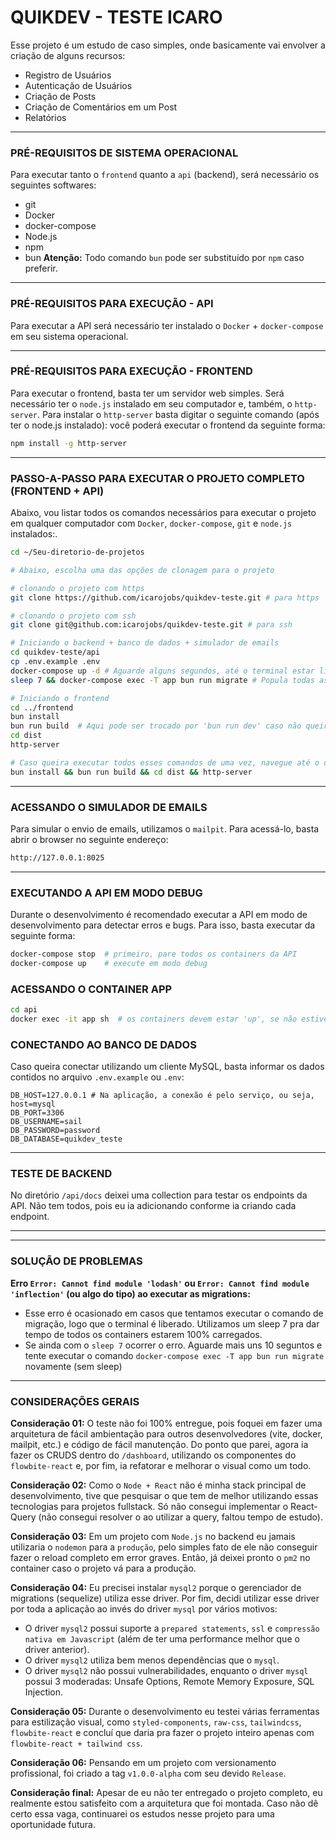 # QUIKDEV - TESTE ICARO
Esse projeto é um estudo de caso simples, onde basicamente vai envolver a criação de alguns recursos:
- Registro de Usuários
- Autenticação de Usuários
- Criação de Posts
- Criação de Comentários em um Post
- Relatórios

---
### PRÉ-REQUISITOS DE SISTEMA OPERACIONAL
Para executar tanto o `frontend` quanto a `api` (backend), será necessário os seguintes softwares:
- git
- Docker
- docker-compose
- Node.js
- npm
- bun
**Atenção:** Todo comando `bun` pode ser substituído por `npm` caso preferir.

---
### PRÉ-REQUISITOS PARA EXECUÇÃO - API
Para executar a API será necessário ter instalado o `Docker` + `docker-compose` em seu sistema operacional.

---

### PRÉ-REQUISITOS PARA EXECUÇÃO - FRONTEND
Para executar o frontend, basta ter um servidor web simples. Será necessário ter o `node.js` instalado em seu computador e, 
também, o `http-server`. Para instalar o `http-server` basta digitar o seguinte comando (após ter o node.js instalado):
você poderá executar o frontend da seguinte forma:
```bash
npm install -g http-server
```

---

### PASSO-A-PASSO PARA EXECUTAR O PROJETO COMPLETO (FRONTEND + API)
Abaixo, vou listar todos os comandos necessários para executar o projeto em qualquer computador com `Docker`, `docker-compose`, `git` e `node.js` instalados:.
```bash
cd ~/Seu-diretorio-de-projetos

# Abaixo, escolha uma das opções de clonagem para o projeto

# clonando o projeto com https
git clone https://github.com/icarojobs/quikdev-teste.git # para https

# clonando o projeto com ssh
git clone git@github.com:icarojobs/quikdev-teste.git # para ssh

# Iniciando o backend + banco de dados + simulador de emails
cd quikdev-teste/api
cp .env.example .env
docker-compose up -d # Aguarde alguns segundos, até o terminal estar liberado para digitar.
sleep 7 && docker-compose exec -T app bun run migrate # Popula todas as tabelas do banco de dados. Explico o sleep na seção 'SOLUÇÃO DE PROBLEMAS'

# Iniciando o frontend
cd ../frontend
bun install
bun run build  # Aqui pode ser trocado por 'bun run dev' caso não queira compilar.
cd dist
http-server

# Caso queira executar todos esses comandos de uma vez, navegue até o diretório '/frontend' e digite:
bun install && bun run build && cd dist && http-server
```

---

### ACESSANDO O SIMULADOR DE EMAILS
Para simular o envio de emails, utilizamos o `mailpit`. Para acessá-lo, basta abrir o browser no seguinte endereço:
```bash
http://127.0.0.1:8025
```

---

### EXECUTANDO A API EM MODO DEBUG
Durante o desenvolvimento é recomendado executar a API em modo de desenvolvimento para detectar erros e bugs. 
Para isso, basta executar da seguinte forma:
```bash
docker-compose stop  # primeiro, pare todos os containers da API
docker-compose up    # execute em modo debug
```

### ACESSANDO O CONTAINER APP
```bash
cd api
docker exec -it app sh  # os containers devem estar 'up', se não estiver, execute o seguinte comando antes: docker-compose up -d
```

### CONECTANDO AO BANCO DE DADOS
Caso queira conectar utilizando um cliente MySQL, basta informar os dados contidos no arquivo `.env.example` ou `.env`:
```dotenv
DB_HOST=127.0.0.1 # Na aplicação, a conexão é pelo serviço, ou seja, host=mysql
DB_PORT=3306
DB_USERNAME=sail
DB_PASSWORD=password
DB_DATABASE=quikdev_teste
```

---

### TESTE DE BACKEND
No diretório `/api/docs` deixei uma collection para testar os endpoints da API. Não tem todos, pois eu ia adicionando 
conforme ia criando cada endpoint.

---



---

### SOLUÇÃO DE PROBLEMAS
**Erro `Error: Cannot find module 'lodash'` ou `Error: Cannot find module 'inflection'` (ou algo do tipo) ao executar as migrations:**
- Esse erro é ocasionado em casos que tentamos executar o comando de migração, logo que o terminal é liberado. Utilizamos um sleep 7 pra dar tempo de todos os containers estarem 100% carregados.
- Se ainda com o `sleep 7` ocorrer o erro. Aguarde mais uns 10 seguntos e tente executar o comando `docker-compose exec -T app bun run migrate` novamente (sem sleep)

---

### CONSIDERAÇÕES GERAIS
**Consideração 01:** O teste não foi 100% entregue, pois foquei em fazer uma arquitetura de fácil ambientação para 
outros desenvolvedores (vite, docker, mailpit, etc.) e código de fácil manutenção. Do ponto que parei, agora ia fazer os 
CRUDS dentro do `/dashboard`, utilizando os componentes do `flowbite-react` e, por fim, ia refatorar e melhorar o visual como um todo.

**Consideração 02:** Como o `Node + React` não é minha stack principal de desenvolvimento, tive que pesquisar o que tem de 
melhor utilizando essas tecnologias para projetos fullstack. Só não consegui implementar o React-Query (não consegui 
resolver o ao utilizar a query, faltou tempo de estudo).

**Consideração 03:** Em um projeto com `Node.js` no backend eu jamais utilizaria o `nodemon` para a `produção`, 
pelo simples fato de ele não conseguir fazer o reload completo em error graves. Então, já deixei pronto o `pm2` no 
container caso o projeto vá para a produção.

**Consideração 04:** Eu precisei instalar `mysql2` porque o gerenciador de migrations (sequelize) utiliza esse driver. 
Por fim, decidi utilizar esse driver por toda a aplicação ao invés do driver `mysql` por vários motivos:
- O driver `mysql2` possui suporte a `prepared statements`, `ssl` e `compressão nativa em Javascript` (além de ter uma performance melhor que o driver anterior).
- O driver `mysql2` utiliza bem menos dependências que o `mysql`.
- O driver `mysql2` não possui vulnerabilidades, enquanto o driver `mysql` possui 3 moderadas: Unsafe Options, Remote Memory Exposure, SQL Injection.

**Consideração 05:** Durante o desenvolvimento eu testei várias ferramentas para estilização visual, como `styled-components`, 
`raw-css`, `tailwindcss`, `flowbite-react` e concluí que daria pra fazer o projeto inteiro apenas com `flowbite-react + tailwind css`.

**Consideração 06:** Pensando em um projeto com versionamento profissional, foi criado a tag `v1.0.0-alpha` com seu devido `Release`.

**Consideração final:** Apesar de eu não ter entregado o projeto completo, eu realmente estou satisfeito com a arquitetura 
que foi montada. Caso não dê certo essa vaga, continuarei os estudos nesse projeto para uma oportunidade futura.
